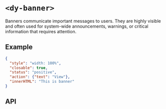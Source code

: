 # `<dy-banner>`

Banners communicate important messages to users. They are highly visible and often used for system-wide announcements, warnings, or critical information that requires attention.

## Example

<gbp-example name="dy-banner" src="https://esm.sh/duoyun-ui/elements/banner">

```json
{
  "style": "width: 100%",
  "closable": true,
  "status": "positive",
  "action": {"text": "View"},
  "innerHTML": "This is banner"
}
```

</gbp-example>

## API

<gbp-api src="/src/elements/banner.ts"></gbp-api>
